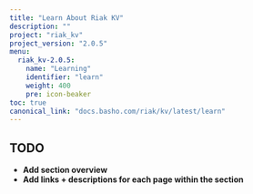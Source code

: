 ```yaml
---
title: "Learn About Riak KV"
description: ""
project: "riak_kv"
project_version: "2.0.5"
menu:
  riak_kv-2.0.5:
    name: "Learning"
    identifier: "learn"
    weight: 400
    pre: icon-beaker
toc: true
canonical_link: "docs.basho.com/riak/kv/latest/learn"
---
```


## TODO

- **Add section overview**
- **Add links + descriptions for each page within the section**
